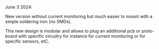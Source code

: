 June 3 2024:

New version without current monitoring but much easier to mount with a simple soldering iron (no SMDs).

This new design is modular and allows to plug an additional pcb or proto-board with specific circuitry
for instance for current monitoring or for specific sensors, etC.

